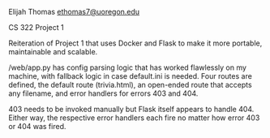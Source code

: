 Elijah Thomas
ethomas7@uoregon.edu

CS 322 Project 1

Reiteration of Project 1 that uses Docker and Flask to make it more portable, maintainable and scalable.

/web/app.py has config parsing logic that has worked flawlessly on my machine, with fallback logic in case default.ini
is needed. Four routes are defined, the default route (trivia.html), an open-ended route that accepts any filename,
and error handlers for errors 403 and 404.

403 needs to be invoked manually but Flask itself appears to handle 404. Either way, the respective error handlers
each fire no matter how error 403 or 404 was fired.